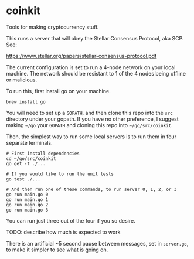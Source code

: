 # coinkit
Tools for making cryptocurrency stuff.

This runs a server that will obey the Stellar Consensus Protocol, aka SCP. See:

https://www.stellar.org/papers/stellar-consensus-protocol.pdf 

The current configuration is set to run a 4-node network on your local machine.
The network should be resistant to 1 of the 4 nodes being offline or malicious.

To run this, first install go on your machine.

```
brew install go
```

You will need to set up a `GOPATH`, and then clone this repo into the `src` directory
under your gopath. If you have no other preference, I suggest making `~/go` your
`GOPATH` and cloning this repo into `~/go/src/coinkit`.

Then, the simplest way to run some local servers is to run them in four separate
terminals.

```
# First install dependencies
cd ~/go/src/coinkit
go get -t ./...

# If you would like to run the unit tests
go test ./...

# And then run one of these commands, to run server 0, 1, 2, or 3
go run main.go 0
go run main.go 1
go run main.go 2
go run main.go 3
```

You can run just three out of the four if you so desire.

TODO: describe how much is expected to work

There is an artificial ~5 second pause between messages, set in `server.go`, to make
it simpler to see what is going on.